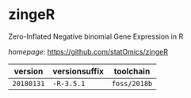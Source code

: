 # zingeR

Zero-Inflated Negative binomial Gene Expression in R

*homepage*: <https://github.com/statOmics/zingeR>

version | versionsuffix | toolchain
--------|---------------|----------
``20180131`` | ``-R-3.5.1`` | ``foss/2018b``
